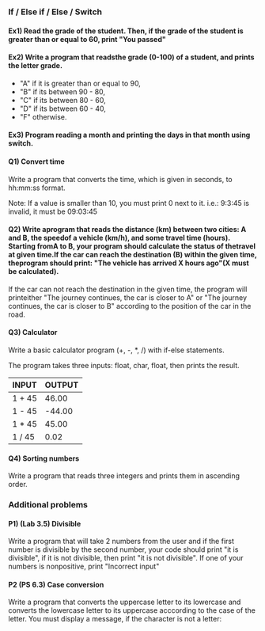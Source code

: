 ### If / Else if / Else / Switch

#### Ex1) Read the grade of the student. Then, if the grade of the student is greater than or equal to 60, print "You passed"

#### Ex2) Write a program that readsthe grade (0-100) of a student, and prints the letter grade.

- "A" if it is greater than or equal to 90, 
- "B" if its between 90 - 80, 
- "C" if its between 80 - 60, 
- "D" if its between 60 - 40,
- "F" otherwise. 

#### Ex3) Program reading a month and printing the days in that month using switch.

#### Q1) Convert time

Write a program that converts the time, which is given in seconds, to hh:mm:ss format.

Note: If a value is smaller than 10, you must print 0 next to it. 
           i.e.: 9:3:45 is invalid, it must be 09:03:45 
           
#### Q2) Write aprogram that reads the distance (km) between two cities: A and B, the speedof a vehicle (km/h), and some travel time (hours). Starting fromA to B, your program should calculate the status of thetravel at given time.If the car can reach the destination (B) within the given time, theprogram should print: "The vehicle has arrived X hours ago"(X must be calculated). 

If the car can not reach the destination in the given time, the program will printeither 
     "The journey continues, the car is closer to A" 
or
     "The journey continues, the car is closer to B" 
according to the position of the car in the road.

#### Q3) Calculator 	

Write a basic calculator program (+, -, *, /) with if-else statements. 

The program takes three inputs: float, char, float, then prints the result. 

|INPUT|OUTPUT|
|-----|------|
1 + 45| 46.00 
1 - 45| -44.00 
1 * 45| 45.00 
1 / 45| 0.02 

#### Q4) Sorting numbers 

Write a program that reads three integers and prints them in ascending order.

### Additional problems

#### P1) (Lab 3.5)	Divisible

Write a program that will take 2 numbers from the user and if the first number is divisible by the second number, your code should print "it is divisible", 
if it is not divisible, then print "it is not divisible". If one of your numbers is nonpositive, print "Incorrect input" 

#### P2 (PS 6.3) Case conversion

Write a program that converts the uppercase letter to its lowercase and converts the lowercase letter to its uppercase acccording to the case of the letter. You must display a message, if the character is not a letter: 
